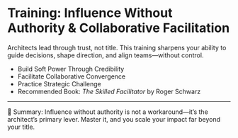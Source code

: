 # Training: Influence Without Authority & Collaborative Facilitation

Architects lead through trust, not title. This training sharpens your ability to guide decisions, shape direction, and align teams—without control.

- Build Soft Power Through Credibility  
- Facilitate Collaborative Convergence  
- Practice Strategic Challenge  
- Recommended Book: *The Skilled Facilitator* by Roger Schwarz

---

<!--
🧠 Speaker Notes:

- *Build Soft Power Through Credibility*  
  Your influence begins with trust. Earn it by being dependable, informed, and fair-minded. Speak clearly, admit uncertainty, and show your reasoning transparently. People follow clarity.

- *Facilitate Collaborative Convergence*  
  Your goal in meetings isn’t to dominate. It’s to structure space where others can contribute meaningfully and converge on better answers. Use framing questions, synthesis, and silence strategically.

- *Practice Strategic Challenge*  
  Don’t avoid hard truths—but deliver them with empathy and timing. When you challenge decisions, do so in ways that preserve dignity and leave the door open to collaboration, not defensiveness.

- *Recommended Book: The Skilled Facilitator by Roger Schwarz*  
  This book teaches facilitation as a repeatable discipline—perfect for architects guiding tense discussions or unlocking team alignment without positional power.
-->

🧭 Summary: Influence without authority is not a workaround—it’s the architect’s primary lever. Master it, and you scale your impact far beyond your title.
